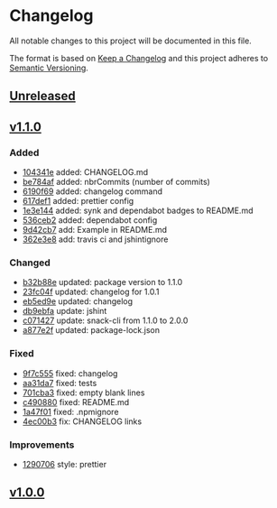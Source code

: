 # Changelog
All notable changes to this project will be documented in this file.

The format is based on [Keep a Changelog](http://keepachangelog.com/en/1.0.0/)
and this project adheres to [Semantic Versioning](http://semver.org/spec/v2.0.0.html).

## [Unreleased]
## [v1.1.0]

### Added

- [104341e](https://github.com/wdes/changelog/commit/104341e2e27c41c935635f5eee9a2337233aefc0) added: CHANGELOG.md
- [be784af](https://github.com/wdes/changelog/commit/be784afa520879a15514fdac72c1e776c11d4755) added: nbrCommits (number of commits)
- [6190f69](https://github.com/wdes/changelog/commit/6190f69737da63a9061f473263ebe4d404cc6b70) added: changelog command
- [617def1](https://github.com/wdes/changelog/commit/617def19f4052449c404130a5a51e5bd265e9f2b) added: prettier config
- [1e3e144](https://github.com/wdes/changelog/commit/1e3e144c2a985bc80be8d937abac2ac36610abb3) added: synk and dependabot badges to README.md
- [536ceb2](https://github.com/wdes/changelog/commit/536ceb2f3c856faab8d23064cd0c59abdfd79172) added: dependabot config
- [9d42cb7](https://github.com/wdes/changelog/commit/9d42cb7a9dfa25339aea7f8898375eae712f5166) add: Example in README.md
- [362e3e8](https://github.com/wdes/changelog/commit/362e3e8498be85be017a8a02c55b65e19bd35402) add: travis ci and jshintignore

### Changed

- [b32b88e](https://github.com/wdes/changelog/commit/b32b88e2b3f30f0fdc9c854a58b422fe5e20a864) updated: package version to 1.1.0
- [23fc04f](https://github.com/wdes/changelog/commit/23fc04f4c69be39e338ed307b8339733c3cd3eef) updated: changelog for 1.0.1
- [eb5ed9e](https://github.com/wdes/changelog/commit/eb5ed9e7d24b6bebc98b80da27ee869c1700d072) updated: changelog
- [db9ebfa](https://github.com/wdes/changelog/commit/db9ebfa1df6cb7b931bfb30f315fc2d446d1be93) update: jshint
- [c071427](https://github.com/wdes/changelog/commit/c071427b0c545cee6125d24e42d639543f2474d3) update: snack-cli from 1.1.0 to 2.0.0
- [a877e2f](https://github.com/wdes/changelog/commit/a877e2f3edbbfcce19380afde1dbe817e56c5f63) updated: package-lock.json

### Fixed

- [9f7c555](https://github.com/wdes/changelog/commit/9f7c555a02a971ed2d28bbc57b9ea4698923ed4c) fixed: changelog
- [aa31da7](https://github.com/wdes/changelog/commit/aa31da7c86785c0362188f1912f00975d73a9b00) fixed: tests
- [701cba3](https://github.com/wdes/changelog/commit/701cba3452dfdc1b3fcdd12c79406588d9158f06) fixed: empty blank lines
- [c490880](https://github.com/wdes/changelog/commit/c490880a019d2a4b3969df4bce808a0287276e07) fixed: README.md
- [1a47f01](https://github.com/wdes/changelog/commit/1a47f01a11d366dc53d0c99a71416adb5fd0dbda) fixed: .npmignore
- [4ec00b3](https://github.com/wdes/changelog/commit/4ec00b33569f734bf059736fb128a15cf25c68a6) fix: CHANGELOG links

### Improvements

- [1290706](https://github.com/wdes/changelog/commit/129070659f6c2709831899097c0cf10a0522112c) style: prettier

## [v1.0.0]

[Unreleased]: https://github.com/wdes/changelog/compare/v1.1.0...HEAD
[v1.1.0]: https://github.com/wdes/changelog/compare/v1.0.0...v1.1.0
[v1.0.0]: https://github.com/wdes/changelog/compare/c295e8c3244b857b9d22fdd83a80d2f31cc6139b...v1.0.0

